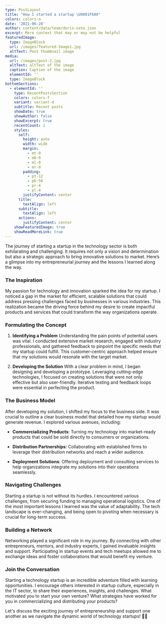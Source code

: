 ```yaml
---
type: PostLayout
title: "How I started a startup \U0001F680"
colors: colors-a
date: '2021-06-28'
author: content/data/team/doris-soto.json
excerpt: More context that may or may not be helpful
featuredImage:
  type: ImageBlock
  url: /images/featured-Image1.jpg
  altText: Post thumbnail image
media:
  url: /images/post-2.jpg
  altText: altText of the image
  caption: Caption of the image
  elementId: ''
  type: ImageBlock
bottomSections:
  - elementId: ''
    type: RecentPostsSection
    colors: colors-f
    variant: variant-d
    subtitle: Recent posts
    showDate: true
    showAuthor: false
    showExcerpt: true
    recentCount: 2
    styles:
      self:
        height: auto
        width: wide
        margin:
          - mt-0
          - mb-0
          - ml-0
          - mr-0
        padding:
          - pt-12
          - pb-56
          - pr-4
          - pl-4
        justifyContent: center
      title:
        textAlign: left
      subtitle:
        textAlign: left
      actions:
        justifyContent: center
    showFeaturedImage: true
    showReadMoreLink: true
---
```

The journey of starting a startup in the technology sector is both exhilarating and challenging. It requires not only a vision and determination but also a strategic approach to bring innovative solutions to market. Here’s a glimpse into my entrepreneurial journey and the lessons I learned along the way.

### The Inspiration

My passion for technology and innovation sparked the idea for my startup. I noticed a gap in the market for efficient, scalable solutions that could address pressing challenges faced by businesses in various industries. This realization became the driving force behind my desire to create impactful products and services that could transform the way organizations operate.

### Formulating the Concept

1.  **Identifying a Problem**
    Understanding the pain points of potential users was vital. I conducted extensive market research, engaged with industry professionals, and gathered feedback to pinpoint the specific needs that my startup could fulfill. This customer-centric approach helped ensure that my solutions would resonate with the target market.

2.  **Developing the Solution**
    With a clear problem in mind, I began designing and developing a prototype. Leveraging cutting-edge technologies, I focused on creating solutions that were not only effective but also user-friendly. Iterative testing and feedback loops were essential in perfecting the product.

### The Business Model

After developing my solution, I shifted my focus to the business side. It was crucial to outline a clear business model that detailed how my startup would generate revenue. I explored various avenues, including:

*   **Commercializing Products**: Turning my technology into market-ready products that could be sold directly to consumers or organizations.

*   **Distribution Partnerships**: Collaborating with established firms to leverage their distribution networks and reach a wider audience.

*   **Deployment Solutions**: Offering deployment and consulting services to help organizations integrate my solutions into their operations seamlessly.

### Navigating Challenges

Starting a startup is not without its hurdles. I encountered various challenges, from securing funding to managing operational logistics. One of the most important lessons I learned was the value of adaptability. The tech landscape is ever-changing, and being open to pivoting when necessary is crucial for long-term success.

### Building a Network

Networking played a significant role in my journey. By connecting with other entrepreneurs, mentors, and industry experts, I gained invaluable insights and support. Participating in startup events and tech meetups allowed me to exchange ideas and foster collaborations that would benefit my venture.

### Join the Conversation

Starting a technology startup is an incredible adventure filled with learning opportunities. I encourage others interested in startup culture, especially in the IT sector, to share their experiences, insights, and challenges. What motivated you to start your own venture? What strategies have worked for you in commercializing and distributing your products? 

Let's discuss the exciting journey of entrepreneurship and support one another as we navigate the dynamic world of technology startups! 🌟💼



